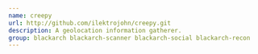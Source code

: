 ```yaml
---
name: creepy
url: http://github.com/ilektrojohn/creepy.git
description: A geolocation information gatherer.
group: blackarch blackarch-scanner blackarch-social blackarch-recon
---
```


